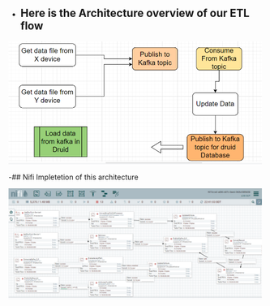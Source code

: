 - ## Here is the Architecture overview of our ETL flow

<img src="architecture.png" width="500px"/>

-## Nifi Impletetion of this architecture


<img src="nifiFlow.png" width="500px"/>
